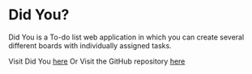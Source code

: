 # Did You?

Did You is a To-do list web application in which you can create several different boards with individually assigned tasks.

Visit Did You [here](https://did-you.herokuapp.com)
Or Visit the GitHub repository [here](https://github.com/PaulBueckhard/did-you)


